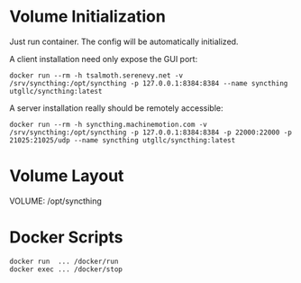 
Volume Initialization
=====================

Just run container. The config will be automatically initialized.

A client installation need only expose the GUI port:

    docker run --rm -h tsalmoth.serenevy.net -v /srv/syncthing:/opt/syncthing -p 127.0.0.1:8384:8384 --name syncthing utgllc/syncthing:latest

A server installation really should be remotely accessible:

    docker run --rm -h syncthing.machinemotion.com -v /srv/syncthing:/opt/syncthing -p 127.0.0.1:8384:8384 -p 22000:22000 -p 21025:21025/udp --name syncthing utgllc/syncthing:latest



Volume Layout
=============

VOLUME: /opt/syncthing


Docker Scripts
==============

    docker run  ... /docker/run
    docker exec ... /docker/stop
